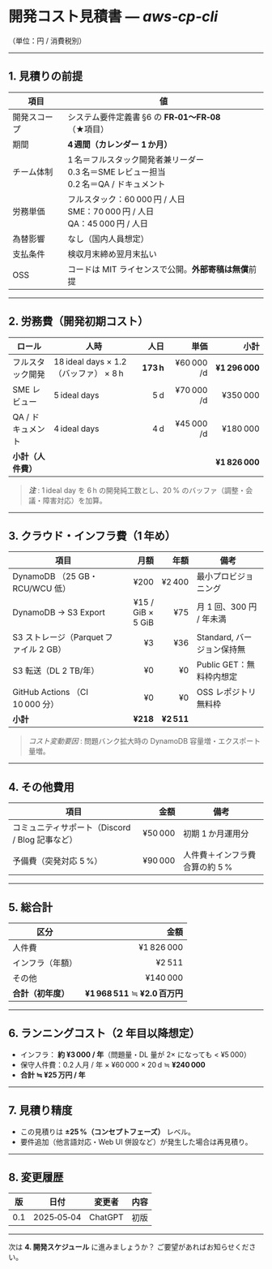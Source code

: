 # 開発コスト見積書 — *aws‑cp‑cli*

（単位：円 / 消費税別）

---

## 1. 見積りの前提

| 項目     | 値                                                             |
| ------ | ------------------------------------------------------------- |
| 開発スコープ | システム要件定義書 §6 の **FR‑01～FR‑08**（★項目）                           |
| 期間     | **4 週間（カレンダー 1 か月）**                                          |
| チーム体制  | 1 名＝フルスタック開発者兼リーダー<br>0.3 名＝SME レビュー担当<br>0.2 名＝QA / ドキュメント   |
| 労務単価   | フルスタック：60 000 円 / 人日<br>SME：70 000 円 / 人日<br>QA：45 000 円 / 人日 |
| 為替影響   | なし（国内人員想定）                                                    |
| 支払条件   | 検収月末締め翌月末払い                                                   |
| OSS    | コードは MIT ライセンスで公開。**外部寄稿は無償**前提                               |

---

## 2. 労務費（開発初期コスト）

| ロール         | 人時                               |        人日 |         単価 |             小計 |
| ----------- | -------------------------------- | --------: | ---------: | -------------: |
| フルスタック開発    | 18 ideal days × 1.2 （バッファ） × 8 h | **173 h** | ¥60 000 /d | **¥1 296 000** |
| SME レビュー    | 5 ideal days                     |       5 d | ¥70 000 /d |       ¥350 000 |
| QA / ドキュメント | 4 ideal days                     |       4 d | ¥45 000 /d |       ¥180 000 |
| **小計（人件費）** |                                  |           |            | **¥1 826 000** |

> ***注*** : 1 ideal day を 6 h の開発純工数とし、20 % のバッファ（調整・会議・障害対応）を加算。

---

## 3. クラウド・インフラ費（1 年め）

| 項目                           |                月額 |         年額 | 備考                 |
| ---------------------------- | ----------------: | ---------: | ------------------ |
| DynamoDB （25 GB・RCU/WCU 低）   |              ¥200 |     ¥2 400 | 最小プロビジョニング         |
| DynamoDB → S3 Export         | ¥15 / GiB × 5 GiB |        ¥75 | 月 1 回、300 円 / 年未満  |
| S3 ストレージ（Parquet ファイル 2 GB）  |                ¥3 |        ¥36 | Standard, バージョン保持無 |
| S3 転送（DL 2 TB/年）             |                ¥0 |         ¥0 | Public GET：無料枠内想定  |
| GitHub Actions （CI 10 000 分） |                ¥0 |         ¥0 | OSS レポジトリ無料枠       |
| **小計**                       |          **¥218** | **¥2 511** |                    |

> *コスト変動要因* : 問題バンク拡大時の DynamoDB 容量増・エクスポート量増。

---

## 4. その他費用

| 項目                              |      金額 | 備考                |
| ------------------------------- | ------: | ----------------- |
| コミュニティサポート（Discord / Blog 記事など） | ¥50 000 | 初期 1 か月運用分        |
| 予備費（突発対応 5 %）                   | ¥90 000 | 人件費＋インフラ費合算の約 5 % |

---

## 5. 総合計

| 区分          |                            金額 |
| ----------- | ----------------------------: |
| 人件費         |                    ¥1 826 000 |
| インフラ（年額）    |                        ¥2 511 |
| その他         |                      ¥140 000 |
| **合計（初年度）** | **¥1 968 511** ≒ **¥2.0 百万円** |

---

## 6. ランニングコスト（2 年目以降想定）

* インフラ： **約 ¥3 000 / 年**（問題量・DL 量が 2× になっても < ¥5 000）
* 保守人件費：0.2 人月 / 年 × ¥60 000 × 20 d ≒ **¥240 000**
* **合計 ≒ ¥25 万円 / 年**

---

## 7. 見積り精度

* この見積りは **±25 %（コンセプトフェーズ）** レベル。
* 要件追加（他言語対応・Web UI 併設など）が発生した場合は再見積り。

---

## 8. 変更履歴

|  版  | 日付         | 変更者     | 内容 |
| :-: | ---------- | ------- | -- |
| 0.1 | 2025‑05‑04 | ChatGPT | 初版 |

---

次は **4. 開発スケジュール** に進みましょうか？ ご要望があればお知らせください。
